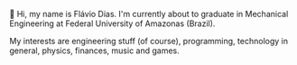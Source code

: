 👋 Hi, my name is Flávio Dias.
I'm currently about to graduate in Mechanical Engineering at Federal University of Amazonas (Brazil).

My interests are engineering stuff (of course), programming, technology in general, physics, finances, music and games.
